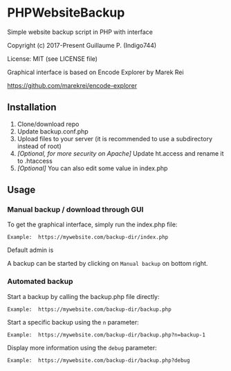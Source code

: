# PHPWebsiteBackup
Simple website backup script in PHP with interface

Copyright (c) 2017-Present    Guillaume P. (Indigo744)

License: MIT (see LICENSE file)


Graphical interface is based on Encode Explorer by Marek Rei

https://github.com/marekrei/encode-explorer


## Installation
 1. Clone/download repo
 2. Update backup.conf.php
 3. Upload files to your server (it is recommended to use a subdirectory instead of root)
 4. *[Optional, for more security on Apache]* Update ht.access and rename it to .htaccess
 5. *[Optional]* You can also edit some value in index.php
 
## Usage 
### Manual backup / download through GUI
To get the graphical interface, simply run the index.php file: 
``` 
Example:  https://mywebsite.com/backup-dir/index.php
```
Default admin is 

A backup can be started by clicking on `Manual backup` on bottom right.

### Automated backup
Start a backup by calling the backup.php file directly: 
``` 
Example:  https://mywebsite.com/backup-dir/backup.php
```
Start a specific backup using the `n` parameter:
``` 
Example:  https://mywebsite.com/backup-dir/backup.php?n=backup-1
```
Display more information using the `debug` parameter:
``` 
Example:  https://mywebsite.com/backup-dir/backup.php?debug
```




